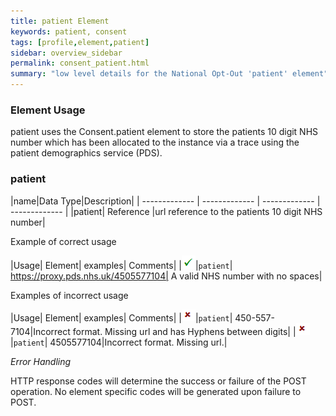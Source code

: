 ```yaml
---
title: patient Element
keywords: patient, consent
tags: [profile,element,patient]
sidebar: overview_sidebar
permalink: consent_patient.html
summary: "low level details for the National Opt-Out 'patient' element"
---
```

### Element Usage ###

patient uses the Consent.patient element to store the patients 10 digit NHS number which has been allocated to the instance via a trace using the patient demographics service (PDS). 

### patient ###

|name|Data Type|Description|
| ------------- | ------------- | ------------- | ------------- |
|patient| Reference |url reference to the patients 10 digit NHS number|

Example of correct usage

|Usage| Element| examples| Comments|
|![Tick](images/tick.png)|`patient`| https://proxy.pds.nhs.uk/4505577104| A valid NHS number with no spaces|

Examples of incorrect usage

|Usage| Element| examples| Comments|
|![Cross](images/cross.png)|`patient`| 450-557-7104|Incorrect format. Missing url and has Hyphens between digits|
|![Cross](images/cross.png)|`patient`| 4505577104|Incorrect format. Missing url.|


*Error Handling*

HTTP response codes will determine the success or failure of the POST operation. No element specific codes will be generated upon failure to POST.





